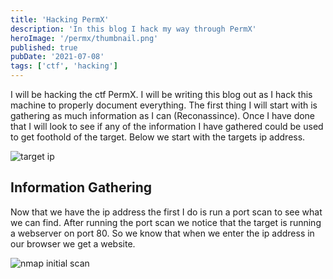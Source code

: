 ```yaml
---
title: 'Hacking PermX'
description: 'In this blog I hack my way through PermX'
heroImage: '/permx/thumbnail.png'
published: true
pubDate: '2021-07-08'
tags: ['ctf', 'hacking']
---
```


I will be hacking the ctf PermX. I will be writing this blog out as I hack this machine to properly document 
everything. The first thing I will start with is gathering as much information as I can (Reconassince). Once I have done that
I will look to see if any of the information I have gathered could be used to get foothold of the target. Below we start with the targets ip address.

![target ip](/permx/target1.png)

## Information Gathering

Now that we have the ip address the first I do is run a port scan to see what we can find. After running the port scan we notice that the target is running a webserver on port 80. So we know that when we enter the ip address in our browser we get a website.

![nmap initial scan](/nmap_initial2.png)